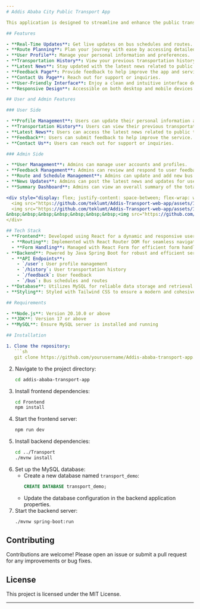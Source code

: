 ```yaml
---
# Addis Ababa City Public Transport App

This application is designed to streamline and enhance the public transportation experience in Addis Ababa. Built with a modern tech stack, it provides users with real-time information and convenient features for navigating the city's public transit system.

## Features

- **Real-Time Updates**: Get live updates on bus schedules and routes.
- **Route Planning**: Plan your journey with ease by accessing detailed route information.
- **User Profile**: Manage your personal information and preferences.
- **Transportation History**: View your previous transportation history.
- **Latest News**: Stay updated with the latest news related to public transport.
- **Feedback Page**: Provide feedback to help improve the app and services.
- **Contact Us Page**: Reach out for support or inquiries.
- **User-Friendly Interface**: Enjoy a clean and intuitive interface designed with Tailwind CSS.
- **Responsive Design**: Accessible on both desktop and mobile devices.

## User and Admin Features

### User Side

- **Profile Management**: Users can update their personal information and preferences.
- **Transportation History**: Users can view their previous transportation records.
- **Latest News**: Users can access the latest news related to public transportation.
- **Feedback**: Users can submit feedback to help improve the service.
- **Contact Us**: Users can reach out for support or inquiries.

### Admin Side

- **User Management**: Admins can manage user accounts and profiles.
- **Feedback Management**: Admins can review and respond to user feedback.
- **Route and Schedule Management**: Admins can update and add new bus routes and schedules.
- **News Updates**: Admins can post the latest news and updates for users.
- **Summary Dashboard**: Admins can view an overall summary of the total number of users, transactions, and routes.

<div style="display: flex; justify-content: space-between; flex-wrap: wrap;">
  <img src="https://github.com/teklumt/Addis-Transport-web-app/assets/135549662/77946759-2b66-43d2-ba44-e53eac5f5506" alt="React" style="max-width: 30%; height: auto; margin: 10px;">
  <img src="https://github.com/teklumt/Addis-Transport-web-app/assets/135549662/dd976cce-b909-42b4-90b4-bafa13d22ba7" alt="Spring Boot" style="max-width: 30%; height: auto; margin: 10px;">
&nbsp;&nbsp;&nbsp;&nbsp;&nbsp;&nbsp;&nbsp;<img src="https://github.com/teklumt/Addis-Transport-web-app/assets/135549662/5c018a8e-39d1-48f5-8bf0-206716a465c6" alt="MySQL" style="max-width: 30%; height: auto; margin: 10px;">
</div>

## Tech Stack
- **Frontend**: Developed using React for a dynamic and responsive user experience.
  - **Routing**: Implemented with React Router DOM for seamless navigation.
  - **Form Handling**: Managed with React Form for efficient form handling.
- **Backend**: Powered by Java Spring Boot for robust and efficient server-side operations.
  - **API Endpoints**:
    - `/user`: User profile management
    - `/history`: User transportation history
    - `/feedback`: User feedback
    - `/bus`: Bus schedules and routes
- **Database**: Utilizes MySQL for reliable data storage and retrieval.
- **Styling**: Styled with Tailwind CSS to ensure a modern and cohesive look and feel.

## Requirements

- **Node.js**: Version 20.10.0 or above
- **JDK**: Version 17 or above
- **MySQL**: Ensure MySQL server is installed and running

## Installation

1. Clone the repository:
   ```sh
   git clone https://github.com/yourusername/Addis-ababa-transport-app.git
   ```
2. Navigate to the project directory:
   ```sh
   cd addis-ababa-transport-app
   ```
3. Install frontend dependencies:
   ```sh
   cd Frontend
   npm install
   ```
4. Start the frontend server:
   ```sh
   npm run dev
   ```
5. Install backend dependencies:
   ```sh
   cd ../Transport
   ./mvnw install
   ```
6. Set up the MySQL database:
   - Create a new database named `transport_demo`:
     ```sql
     CREATE DATABASE transport_demo;
     ```
   - Update the database configuration in the backend application properties.
7. Start the backend server:
   ```sh
   ./mvnw spring-boot:run
   ```

## Contributing

Contributions are welcome! Please open an issue or submit a pull request for any improvements or bug fixes.

## License

This project is licensed under the MIT License.





---
```

